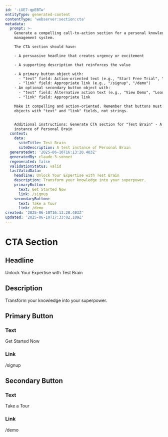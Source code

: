 ```yaml
---
id: '-iUE7-qpEBTw'
entityType: generated-content
contentType: 'webserver:section:cta'
metadata:
  prompt: >-
    Generate a compelling call-to-action section for a personal knowledge
    management system.

    The CTA section should have:

    - A persuasive headline that creates urgency or excitement

    - A supporting description that reinforces the value

    - A primary button object with:
      - "text" field: Action-oriented text (e.g., "Start Free Trial", "Get Started Now")
      - "link" field: Appropriate link (e.g., "/signup", "/demo")
    - An optional secondary button object with:
      - "text" field: Alternative action text (e.g., "View Demo", "Learn More")
      - "link" field: Appropriate link

    Make it compelling and action-oriented. Remember that buttons must be
    objects with "text" and "link" fields, not strings.


    Additional instructions: Generate CTA section for "Test Brain" - A test
    instance of Personal Brain
  context:
    data:
      siteTitle: Test Brain
      siteDescription: A test instance of Personal Brain
  generatedAt: '2025-06-10T16:13:20.403Z'
  generatedBy: claude-3-sonnet
  regenerated: false
  validationStatus: valid
  lastValidData:
    headline: Unlock Your Expertise with Test Brain
    description: Transform your knowledge into your superpower.
    primaryButton:
      text: Get Started Now
      link: /signup
    secondaryButton:
      text: Take a Tour
      link: /demo
created: '2025-06-10T16:13:20.403Z'
updated: '2025-06-10T17:33:02.109Z'
---
```

# CTA Section

## Headline
Unlock Your Expertise with Test Brain

## Description
Transform your knowledge into your superpower.

## Primary Button
### Text
Get Started Now

### Link
/signup

## Secondary Button
### Text
Take a Tour

### Link
/demo
